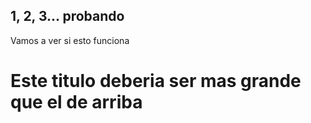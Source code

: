 ## 1, 2, 3... probando

Vamos a ver si esto funciona

# Este titulo deberia ser mas grande que el de arriba